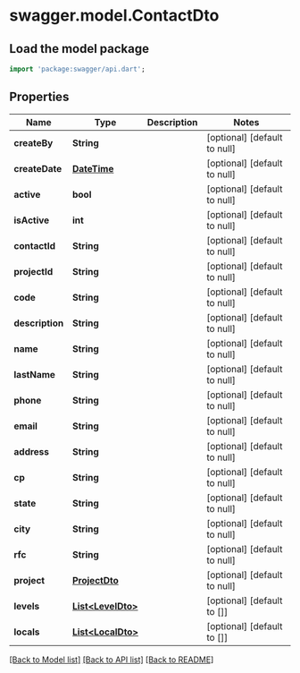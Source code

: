 # swagger.model.ContactDto

## Load the model package
```dart
import 'package:swagger/api.dart';
```

## Properties
Name | Type | Description | Notes
------------ | ------------- | ------------- | -------------
**createBy** | **String** |  | [optional] [default to null]
**createDate** | [**DateTime**](DateTime.md) |  | [optional] [default to null]
**active** | **bool** |  | [optional] [default to null]
**isActive** | **int** |  | [optional] [default to null]
**contactId** | **String** |  | [optional] [default to null]
**projectId** | **String** |  | [optional] [default to null]
**code** | **String** |  | [optional] [default to null]
**description** | **String** |  | [optional] [default to null]
**name** | **String** |  | [optional] [default to null]
**lastName** | **String** |  | [optional] [default to null]
**phone** | **String** |  | [optional] [default to null]
**email** | **String** |  | [optional] [default to null]
**address** | **String** |  | [optional] [default to null]
**cp** | **String** |  | [optional] [default to null]
**state** | **String** |  | [optional] [default to null]
**city** | **String** |  | [optional] [default to null]
**rfc** | **String** |  | [optional] [default to null]
**project** | [**ProjectDto**](ProjectDto.md) |  | [optional] [default to null]
**levels** | [**List&lt;LevelDto&gt;**](LevelDto.md) |  | [optional] [default to []]
**locals** | [**List&lt;LocalDto&gt;**](LocalDto.md) |  | [optional] [default to []]

[[Back to Model list]](../README.md#documentation-for-models) [[Back to API list]](../README.md#documentation-for-api-endpoints) [[Back to README]](../README.md)

